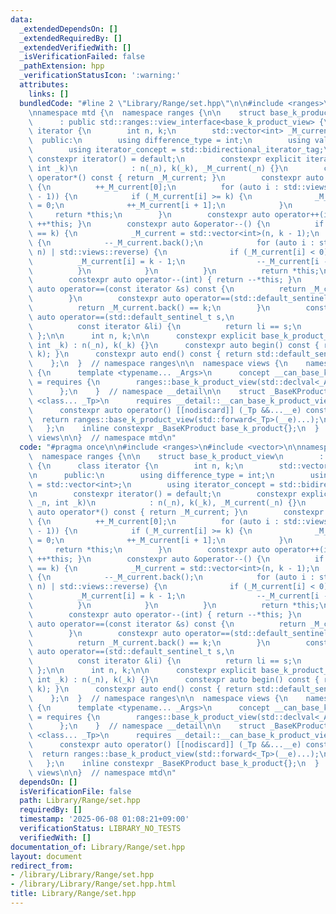 ```yaml
---
data:
  _extendedDependsOn: []
  _extendedRequiredBy: []
  _extendedVerifiedWith: []
  _isVerificationFailed: false
  _pathExtension: hpp
  _verificationStatusIcon: ':warning:'
  attributes:
    links: []
  bundledCode: "#line 2 \"Library/Range/set.hpp\"\n\n#include <ranges>\n#include <vector>\n\
    \nnamespace mtd {\n  namespace ranges {\n\n    struct base_k_product_view\n  \
    \      : public std::ranges::view_interface<base_k_product_view> {\n      class\
    \ iterator {\n        int n, k;\n        std::vector<int> _M_current;\n\n    \
    \  public:\n        using difference_type = int;\n        using value_type = std::vector<int>;\n\
    \        using iterator_concept = std::bidirectional_iterator_tag;\n\n       \
    \ constexpr iterator() = default;\n        constexpr explicit iterator(int _n,\
    \ int _k)\n            : n(_n), k(_k), _M_current(_n) {}\n        constexpr auto\
    \ operator*() const { return _M_current; }\n        constexpr auto &operator++()\
    \ {\n          ++_M_current[0];\n          for (auto i : std::views::iota(0, n\
    \ - 1)) {\n            if (_M_current[i] >= k) {\n              _M_current[i]\
    \ = 0;\n              ++_M_current[i + 1];\n            }\n          }\n     \
    \     return *this;\n        }\n        constexpr auto operator++(int) { return\
    \ ++*this; }\n        constexpr auto &operator--() {\n          if (_M_current.back()\
    \ == k) {\n            _M_current = std::vector<int>(n, k - 1);\n          } else\
    \ {\n            --_M_current.back();\n            for (auto i : std::views::iota(1,\
    \ n) | std::views::reverse) {\n              if (_M_current[i] < 0) {\n      \
    \          _M_current[i] = k - 1;\n                --_M_current[i - 1];\n    \
    \          }\n            }\n          }\n          return *this;\n        }\n\
    \        constexpr auto operator--(int) { return --*this; }\n        constexpr\
    \ auto operator==(const iterator &s) const {\n          return _M_current == s._M_current;\n\
    \        }\n        constexpr auto operator==(std::default_sentinel_t) const {\n\
    \          return _M_current.back() == k;\n        }\n        constexpr friend\
    \ auto operator==(std::default_sentinel_t s,\n                               \
    \          const iterator &li) {\n          return li == s;\n        }\n     \
    \ };\n\n      int n, k;\n\n      constexpr explicit base_k_product_view(int _n,\
    \ int _k) : n(_n), k(_k) {}\n      constexpr auto begin() const { return iterator(n,\
    \ k); }\n      constexpr auto end() const { return std::default_sentinel; }\n\
    \    };\n  }  // namespace ranges\n\n  namespace views {\n    namespace __detail\
    \ {\n      template <typename... _Args>\n      concept __can_base_k_product_view\
    \ = requires {\n        ranges::base_k_product_view(std::declval<_Args>()...);\n\
    \      };\n    }  // namespace __detail\n\n    struct _BaseKProduct {\n      template\
    \ <class... _Tp>\n      requires __detail::__can_base_k_product_view<_Tp...>\n\
    \      constexpr auto operator() [[nodiscard]] (_Tp &&...__e) const {\n      \
    \  return ranges::base_k_product_view(std::forward<_Tp>(__e)...);\n      }\n \
    \   };\n    inline constexpr _BaseKProduct base_k_product{};\n  }  // namespace\
    \ views\n\n}  // namespace mtd\n"
  code: "#pragma once\n\n#include <ranges>\n#include <vector>\n\nnamespace mtd {\n\
    \  namespace ranges {\n\n    struct base_k_product_view\n        : public std::ranges::view_interface<base_k_product_view>\
    \ {\n      class iterator {\n        int n, k;\n        std::vector<int> _M_current;\n\
    \n      public:\n        using difference_type = int;\n        using value_type\
    \ = std::vector<int>;\n        using iterator_concept = std::bidirectional_iterator_tag;\n\
    \n        constexpr iterator() = default;\n        constexpr explicit iterator(int\
    \ _n, int _k)\n            : n(_n), k(_k), _M_current(_n) {}\n        constexpr\
    \ auto operator*() const { return _M_current; }\n        constexpr auto &operator++()\
    \ {\n          ++_M_current[0];\n          for (auto i : std::views::iota(0, n\
    \ - 1)) {\n            if (_M_current[i] >= k) {\n              _M_current[i]\
    \ = 0;\n              ++_M_current[i + 1];\n            }\n          }\n     \
    \     return *this;\n        }\n        constexpr auto operator++(int) { return\
    \ ++*this; }\n        constexpr auto &operator--() {\n          if (_M_current.back()\
    \ == k) {\n            _M_current = std::vector<int>(n, k - 1);\n          } else\
    \ {\n            --_M_current.back();\n            for (auto i : std::views::iota(1,\
    \ n) | std::views::reverse) {\n              if (_M_current[i] < 0) {\n      \
    \          _M_current[i] = k - 1;\n                --_M_current[i - 1];\n    \
    \          }\n            }\n          }\n          return *this;\n        }\n\
    \        constexpr auto operator--(int) { return --*this; }\n        constexpr\
    \ auto operator==(const iterator &s) const {\n          return _M_current == s._M_current;\n\
    \        }\n        constexpr auto operator==(std::default_sentinel_t) const {\n\
    \          return _M_current.back() == k;\n        }\n        constexpr friend\
    \ auto operator==(std::default_sentinel_t s,\n                               \
    \          const iterator &li) {\n          return li == s;\n        }\n     \
    \ };\n\n      int n, k;\n\n      constexpr explicit base_k_product_view(int _n,\
    \ int _k) : n(_n), k(_k) {}\n      constexpr auto begin() const { return iterator(n,\
    \ k); }\n      constexpr auto end() const { return std::default_sentinel; }\n\
    \    };\n  }  // namespace ranges\n\n  namespace views {\n    namespace __detail\
    \ {\n      template <typename... _Args>\n      concept __can_base_k_product_view\
    \ = requires {\n        ranges::base_k_product_view(std::declval<_Args>()...);\n\
    \      };\n    }  // namespace __detail\n\n    struct _BaseKProduct {\n      template\
    \ <class... _Tp>\n      requires __detail::__can_base_k_product_view<_Tp...>\n\
    \      constexpr auto operator() [[nodiscard]] (_Tp &&...__e) const {\n      \
    \  return ranges::base_k_product_view(std::forward<_Tp>(__e)...);\n      }\n \
    \   };\n    inline constexpr _BaseKProduct base_k_product{};\n  }  // namespace\
    \ views\n\n}  // namespace mtd\n"
  dependsOn: []
  isVerificationFile: false
  path: Library/Range/set.hpp
  requiredBy: []
  timestamp: '2025-06-08 01:08:21+09:00'
  verificationStatus: LIBRARY_NO_TESTS
  verifiedWith: []
documentation_of: Library/Range/set.hpp
layout: document
redirect_from:
- /library/Library/Range/set.hpp
- /library/Library/Range/set.hpp.html
title: Library/Range/set.hpp
---
```

